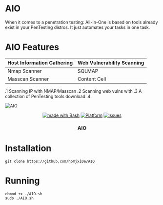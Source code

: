  # AIO
When it comes to a penetration testing: All-In-One is based on tools already exist in your PenTesting distros. It just automates your tasks in one task.




# AIO Features
| Host Information Gathering   | Web Vulnerability Scanning |
| ------------- | ------------- |
| Nmap Scanner  | SQLMAP  |
| Masscan Scanner  | Content Cell  |



.1  Scanning IP with NMAP/Masscan
.2  Scanning web vulns with 
.3  A collection of PenTesting tools download
.4   


![AIO](https://user-images.githubusercontent.com/25440152/206863747-5b6ff4b6-db53-4ad7-b5a2-1aaf67c25a53.PNG)

<p align="center">
   <a href="http://golang.org](https://www.gnu.org/software/bash"><img alt="made with Bash" src="https://img.shields.io/badge/made%20with-bash-brightgreen"/></a>
  <a href="#"><img alt="Platform" src="https://img.shields.io/badge/platform-osx%2Flinux%2Fwindows-green" /></a>
  <a href="https://github.com/homjxi0e/AIO/issues"><img alt=" Issues" src="https://img.shields.io/github/issues/homjxi0e/AIO" /></a>
  <h3 align="center"><b>AIO</b></h3>
</p>
 
 


# Installation
```
git clone https://github.com/homjxi0e/AIO
```


# Running
```
chmod +x ./AIO.sh
sudo ./AIO.sh

```


